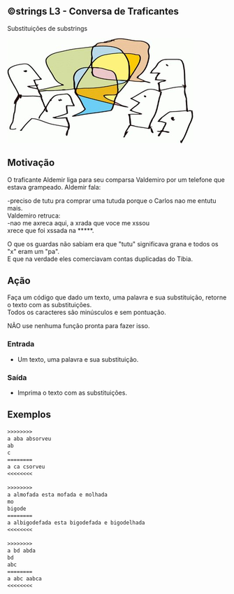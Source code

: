## ©strings L3 - Conversa de Traficantes
Substituições de substrings

![](__capa.jpg)

## Motivação

O traficante Aldemir liga para seu comparsa Valdemiro por um telefone que estava grampeado. Aldemir fala:

  -preciso de tutu pra comprar uma tutuda porque o Carlos nao me entutu mais.  
Valdemiro retruca:  
  -nao me axreca aqui, a xrada que voce me xssou  
   xrece que foi xssada na \*\*\*\*\*.

O que os guardas não sabiam era que "tutu" significava grana e  todos os "x" eram um "pa".  
E que na verdade eles comerciavam contas duplicadas do Tibia.

## Ação

Faça um código que dado um texto, uma palavra e sua substituição, retorne o texto com as substituições.  
Todos os caracteres são minúsculos e sem pontuação.

NÃO use nenhuma função pronta para fazer isso.

### Entrada

* Um texto, uma palavra e sua substituição.  

### Saída

* Imprima o texto com as substituições.  

## Exemplos

```
>>>>>>>>
a aba absorveu
ab
c
========
a ca csorveu
<<<<<<<<

>>>>>>>>
a almofada esta mofada e molhada
mo
bigode
========
a albigodefada esta bigodefada e bigodelhada
<<<<<<<<

>>>>>>>>
a bd abda
bd
abc
========
a abc aabca
<<<<<<<<
```

#

